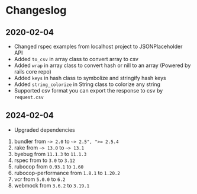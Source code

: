 # Changeslog

## 2020-02-04

- Changed rspec examples from localhost project to JSONPlaceholder API
- Added `to_csv` in array class to convert array to csv
- Added `wrap` in array class to convert hash or nill to an array (Powered by rails core repo)
- Added `keys` in hash class to symbolize and stringify hash keys
- Added `string_colorize` in String class to colorize any string
- Supported csv format you can export the response to csv by `request.csv`

## 2024-02-04

- Upgraded dependencies

1. bundler from `~> 2.0` to `~> 2.5", ">= 2.5.4`
2. rake from `~> 13.0` to `~> 13.1`
3. byebug from `11.1.3` to `11.1.3`
4. rspec from to `3.0` to `3.12`
5. rubocop from `0.93.1` to `1.60`
6. rubocop-performance from `1.8.1` to `1.20.2`
7. vcr from `5.0.0` to `6.2`
8. webmock from `3.6.2` to `3.19.1`
